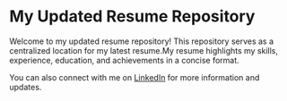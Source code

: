 # My Updated Resume Repository

Welcome to my updated resume repository! This repository serves as a centralized location for my latest resume.My resume highlights my skills, experience, education, and achievements in a concise format. 

You can also connect with me on [LinkedIn](https://www.linkedin.com/in/rk0784) for more information and updates.

